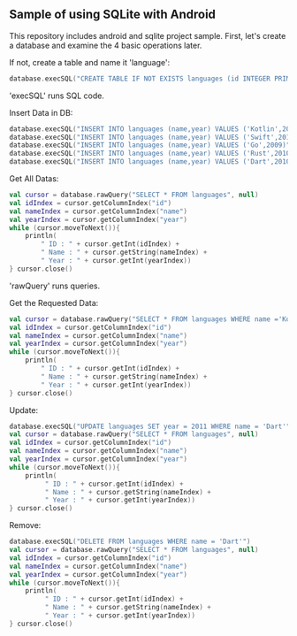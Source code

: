 ## Sample of using SQLite with Android

This repository includes android and sqlite project sample. First, let's create a database and examine the 4 basic operations later.

If not, create a table and name it 'language':
```kotlin
database.execSQL("CREATE TABLE IF NOT EXISTS languages (id INTEGER PRIMARY KEY, name VARCHAR, year INT)")
```
'execSQL' runs SQL code.

Insert Data in DB:
```kotlin
database.execSQL("INSERT INTO languages (name,year) VALUES ('Kotlin',2017)")
database.execSQL("INSERT INTO languages (name,year) VALUES ('Swift',2014)")
database.execSQL("INSERT INTO languages (name,year) VALUES ('Go',2009)")
database.execSQL("INSERT INTO languages (name,year) VALUES ('Rust',2010)")
database.execSQL("INSERT INTO languages (name,year) VALUES ('Dart',2010)")
```
Get All Datas:
```kotlin
val cursor = database.rawQuery("SELECT * FROM languages", null)
val idIndex = cursor.getColumnIndex("id")
val nameIndex = cursor.getColumnIndex("name")
val yearIndex = cursor.getColumnIndex("year")
while (cursor.moveToNext()){
    println(
        " ID : " + cursor.getInt(idIndex) +
        " Name : " + cursor.getString(nameIndex) +
        " Year : " + cursor.getInt(yearIndex))
} cursor.close()
```
'rawQuery' runs queries.

Get the Requested Data:
```kotlin
val cursor = database.rawQuery("SELECT * FROM languages WHERE name ='Kotlin'", null)
val idIndex = cursor.getColumnIndex("id")
val nameIndex = cursor.getColumnIndex("name")
val yearIndex = cursor.getColumnIndex("year")
while (cursor.moveToNext()){
    println(
        " ID : " + cursor.getInt(idIndex) +
        " Name : " + cursor.getString(nameIndex) +
        " Year : " + cursor.getInt(yearIndex))
} cursor.close()
```

Update:
```kotlin
database.execSQL("UPDATE languages SET year = 2011 WHERE name = 'Dart'")
val cursor = database.rawQuery("SELECT * FROM languages", null)
val idIndex = cursor.getColumnIndex("id")
val nameIndex = cursor.getColumnIndex("name")
val yearIndex = cursor.getColumnIndex("year")
while (cursor.moveToNext()){
    println(
         " ID : " + cursor.getInt(idIndex) +
         " Name : " + cursor.getString(nameIndex) +
         " Year : " + cursor.getInt(yearIndex))
} cursor.close()
```

Remove:
```kotlin
database.execSQL("DELETE FROM languages WHERE name = 'Dart'")
val cursor = database.rawQuery("SELECT * FROM languages", null)
val idIndex = cursor.getColumnIndex("id")
val nameIndex = cursor.getColumnIndex("name")
val yearIndex = cursor.getColumnIndex("year")
while (cursor.moveToNext()){
    println(
         " ID : " + cursor.getInt(idIndex) +
         " Name : " + cursor.getString(nameIndex) +
         " Year : " + cursor.getInt(yearIndex))
} cursor.close()
```


